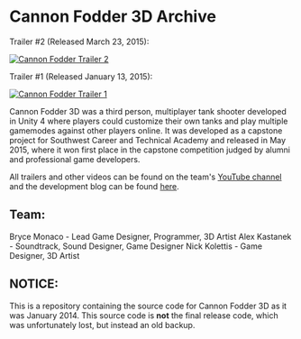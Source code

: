 # Cannon Fodder 3D Archive
Trailer #2 (Released March 23, 2015):

[![Cannon Fodder Trailer 2](https://img.youtube.com/vi/_NLpL2q-9yQ/0.jpg)](https://www.youtube.com/watch?v=_NLpL2q-9yQ)

Trailer #1 (Released January 13, 2015):

[![Cannon Fodder Trailer 1](https://img.youtube.com/vi/Qw_u3oiR_yk/0.jpg)](https://www.youtube.com/watch?v=Qw_u3oiR_yk)

Cannon Fodder 3D was a third person, multiplayer tank shooter developed in Unity 4 where players could customize their own tanks and play multiple gamemodes against other players online. It was developed as a capstone project for Southwest Career and Technical Academy and released in May 2015, where it won first place in the capstone competition judged by alumni and professional game developers.

All trailers and other videos can be found on the team's [YouTube channel](https://www.youtube.com/@dimensioncubed1776/videos) and the development blog can be found [here](http://cannonfodder.weebly.com/).

## Team:
Bryce Monaco - Lead Game Designer, Programmer, 3D Artist
Alex Kastanek - Soundtrack, Sound Designer, Game Designer
Nick Kolettis - Game Designer, 3D Artist

## NOTICE:
This is a repository containing the source code for Cannon Fodder 3D as it was January 2014. This source code is **not** the final release code, which was unfortunately lost, but instead an old backup.

